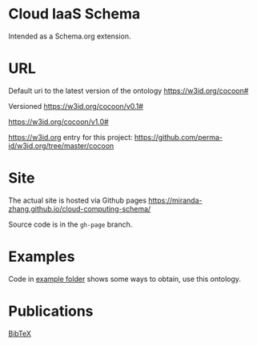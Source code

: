 # Cloud IaaS Schema

Intended as a Schema.org extension.

# URL
Default uri to the latest version of the ontology
https://w3id.org/cocoon#

Versioned
https://w3id.org/cocoon/v0.1#

https://w3id.org/cocoon/v1.0#

https://w3id.org entry for this project:
https://github.com/perma-id/w3id.org/tree/master/cocoon

# Site
The actual site is hosted via Github pages
https://miranda-zhang.github.io/cloud-computing-schema/

Source code is in the `gh-page` branch.

# Examples

Code in [example folder](example/) shows some ways to obtain, use this ontology.

# Publications
[BibTeX](BibTeX.md)
